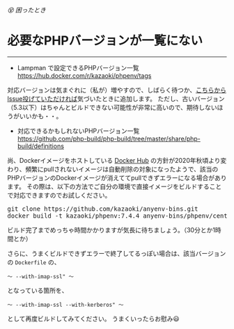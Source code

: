###### 😵 困ったとき

# 必要なPHPバージョンが一覧にない
----------------------------------------------------------------------

- Lampman で設定できるPHPバージョン一覧  
  https://hub.docker.com/r/kazaoki/phpenv/tags

対応バージョンは気まぐれに（私が）増やすので、しばらく待つか、[こちらからIssue投げていただければ](https://github.com/kazaoki/anyenv-bins/issues)気づいたときに追加します。
ただし、古いバージョン（5.3以下）はちゃんとビルドできない可能性が非常に高いので、期待しないほうがいいかも・・。


- 対応できるかもしれないPHPバージョン一覧  
  https://github.com/php-build/php-build/tree/master/share/php-build/definitions


尚、Dockerイメージをホストしている <a href="https://hub.docker.com/" target="_blank">Docker Hub</a> の方針が2020年秋頃より変わり、頻繁にpullされないイメージは自動削除の対象になったようで、該当のPHPバージョンのDockerイメージが消えててpullできずエラーになる場合があります。
その際は、以下の方法でご自分の環境で直接イメージをビルドすることで対応できますのでお試しください。

<pre class="cmd">
git clone https://github.com/kazaoki/anyenv-bins.git
docker build -t kazaoki/phpenv:7.4.4 anyenv-bins/phpenv/centos7/7.4.4/
</pre>

ビルド完了までめっちゃ時間かかりますが気長に待ちましょう。（30分とか1時間とか）

さらに、うまくビルドできずエラーで終了してるっぽい場合は、該当バージョンの `Dockerfile` の、

`～ --with-imap-ssl" ～`

となっている箇所を、

`～ --with-imap-ssl --with-kerberos" ～`

として再度ビルドしてみてください。
うまくいったらお慰み😃
